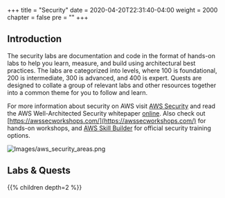 +++
title = "Security"
date = 2020-04-20T22:31:40-04:00
weight = 2000
chapter = false
pre = ""
+++

## Introduction
The security labs are documentation and code in the format of hands-on labs to help you learn, measure, and build using architectural best practices. The labs are categorized into levels, where 100 is foundational, 200 is intermediate, 300 is advanced, and 400 is expert. Quests are designed to collate a group of relevant labs and other resources together into a common theme for you to follow and learn.

For more information about security on AWS visit [AWS Security](https://aws.amazon.com/security/) and read the AWS Well-Architected Security whitepaper [online](https://docs.aws.amazon.com/wellarchitected/latest/security-pillar/welcome.html). Also check out [https://awssecworkshops.com/](https://awssecworkshops.com/) for hands-on workshops, and [AWS Skill Builder](https://explore.skillbuilder.aws/learn) for official security training options.

![Images/aws_security_areas.png](/Security/images/aws_security_areas.png)  

## Labs & Quests
{{% children depth=2 %}}
